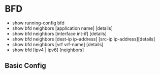 # BFD

- show running-config bfd
- show bfd neighbors [application name] [details]
- show bfd neighbors [interface int-if] [details]
- show bfd neighbors [dest-ip ip-address] [src-ip ip-address][details]
- show bfd neighbors [vrf vrf-name] [details]
- show bfd [ipv4 | ipv6] [neighbors]

## Basic Config
